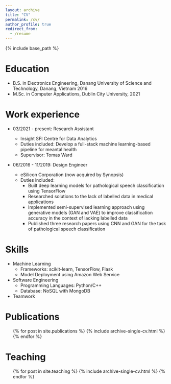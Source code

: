 ```yaml
---
layout: archive
title: "CV"
permalink: /cv/
author_profile: true
redirect_from:
  - /resume
---
```


{% include base_path %}

Education
======
* B.S. in Electronics Engineering, Danang University of Science and Technology, Danang, Vietnam 2016
* M.Sc. in Computer Applications, Dublin City University, 2021

Work experience
======
* 03/2021 - present: Research Assistant
  * Insight SFI Centre for Data Analytics
  * Duties included: Develop a full-stack machine learning-based pipeline for meantal health 
  * Supervisor: Tomas Ward

* 06/2016 - 11/2019: Design Engineer
  * eSilicon Corporation (now acquired by Synopsis)
  * Duties included: 
    * Built deep learning models for pathological speech classification using TensorFlow
    * Researched solutions to the lack of labelled data in medical applications
    * Implemented semi-supervised learning approach using generative models (GAN and VAE) to improve classification accuracy in the context of lacking labelled data  
    * Published three research papers using CNN and GAN for the task of pathological speech classification

Skills
======
* Machine Learning
  * Frameworks: scikit-learn, TensorFlow, Flask
  * Model Deployment using Amazon Web Service
* Software Engineering
  * Programming Languages: Python/C++
  * Database: NoSQL with MongoDB
* Teamwork

Publications
======
  <ul>{% for post in site.publications %}
    {% include archive-single-cv.html %}
  {% endfor %}</ul>


Teaching
======
  <ul>{% for post in site.teaching %}
    {% include archive-single-cv.html %}
  {% endfor %}</ul>
  

